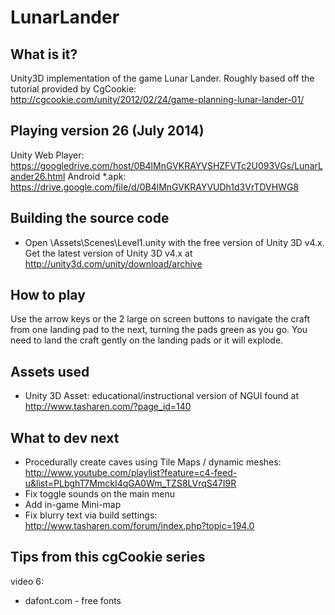 LunarLander
===========

What is it?
-----------
Unity3D implementation of the game Lunar Lander. Roughly based off the tutorial provided by CgCookie: http://cgcookie.com/unity/2012/02/24/game-planning-lunar-lander-01/

Playing version 26 (July 2014)
----------
Unity Web Player: https://googledrive.com/host/0B4lMnGVKRAYVSHZFVTc2U093VGs/LunarLander26.html
Android *.apk: https://drive.google.com/file/d/0B4lMnGVKRAYVUDh1d3VrTDVHWG8

Building the source code
------------
- Open \Assets\Scenes\Level1.unity with the free version of Unity 3D v4.x. Get the latest version of Unity 3D v4.x at http://unity3d.com/unity/download/archive

How to play
-----------
Use the arrow keys or the 2 large on screen buttons to navigate the craft from one landing pad to the next, turning the pads green as you go. You need to land the craft gently on the landing pads or it will explode.

Assets used
-----------
- Unity 3D Asset: educational/instructional version of NGUI found at http://www.tasharen.com/?page_id=140

What to dev next
----------------
- Procedurally create caves using Tile Maps / dynamic meshes: http://www.youtube.com/playlist?feature=c4-feed-u&list=PLbghT7MmckI4qGA0Wm_TZS8LVrqS47I9R
- Fix toggle sounds on the main menu
- Add in-game Mini-map
- Fix blurry text via build settings: http://www.tasharen.com/forum/index.php?topic=194.0


Tips from this cgCookie series
------------------------------
video 6:
- dafont.com - free fonts